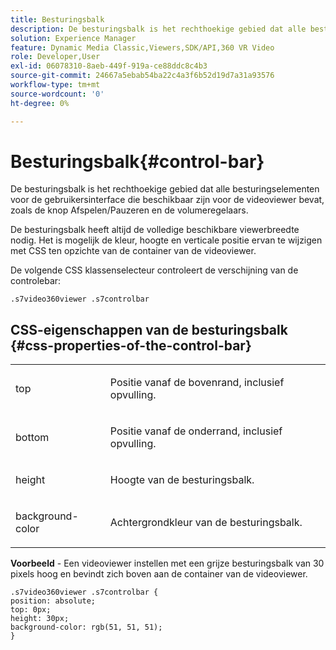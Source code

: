 ```yaml
---
title: Besturingsbalk
description: De besturingsbalk is het rechthoekige gebied dat alle besturingselementen voor de gebruikersinterface die beschikbaar zijn voor de videoviewer bevat, zoals de knop Afspelen/Pauzeren en de volumeregelaars.
solution: Experience Manager
feature: Dynamic Media Classic,Viewers,SDK/API,360 VR Video
role: Developer,User
exl-id: 06078310-8aeb-449f-919a-ce88ddc8c4b3
source-git-commit: 24667a5ebab54ba22c4a3f6b52d19d7a31a93576
workflow-type: tm+mt
source-wordcount: '0'
ht-degree: 0%

---
```


# Besturingsbalk{#control-bar}

De besturingsbalk is het rechthoekige gebied dat alle besturingselementen voor de gebruikersinterface die beschikbaar zijn voor de videoviewer bevat, zoals de knop Afspelen/Pauzeren en de volumeregelaars.

<!--<a id="section_061E550C1C1D4DB2BD663A898895B38C"></a>-->

De besturingsbalk heeft altijd de volledige beschikbare viewerbreedte nodig. Het is mogelijk de kleur, hoogte en verticale positie ervan te wijzigen met CSS ten opzichte van de container van de videoviewer.

De volgende CSS klassenselecteur controleert de verschijning van de controlebar:

```
.s7video360viewer .s7controlbar
```

## CSS-eigenschappen van de besturingsbalk {#css-properties-of-the-control-bar}

<table id="table_C48C56E696304C9BAFEE71BA9EA9A174"> 
 <tbody> 
  <tr> 
   <td colname="col1"> <p> <span class="codeph"> top  </span> </p> </td> 
   <td colname="col2"> <p>Positie vanaf de bovenrand, inclusief opvulling. </p> </td> 
  </tr> 
  <tr> 
   <td colname="col1"> <p> <span class="codeph"> bottom  </span> </p> </td> 
   <td colname="col2"> <p> Positie vanaf de onderrand, inclusief opvulling. </p> </td> 
  </tr> 
  <tr> 
   <td colname="col1"> <p> <span class="codeph"> height  </span> </p> </td> 
   <td colname="col2"> <p>Hoogte van de besturingsbalk. </p> </td> 
  </tr> 
  <tr> 
   <td colname="col1"> <p> <span class="codeph"> background-color  </span> </p> </td> 
   <td colname="col2"> <p>Achtergrondkleur van de besturingsbalk. </p> </td> 
  </tr> 
 </tbody> 
</table>

**Voorbeeld**  - Een videoviewer instellen met een grijze besturingsbalk van 30 pixels hoog en bevindt zich boven aan de container van de videoviewer.

```
.s7video360viewer .s7controlbar {  
position: absolute; 
top: 0px; 
height: 30px; 
background-color: rgb(51, 51, 51); 
}
```
